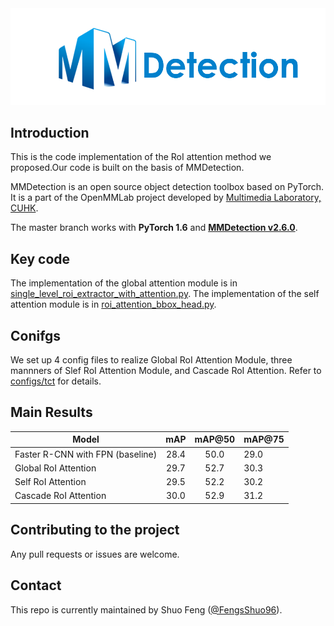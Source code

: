 <div align="center">
  <img src="resources/mmdet-logo.png" width="600"/>
</div>

## Introduction

This is the code implementation of the RoI attention method we proposed.Our code is built on the basis of MMDetection.

MMDetection is an open source object detection toolbox based on PyTorch. It is
a part of the OpenMMLab project developed by [Multimedia Laboratory, CUHK](http://mmlab.ie.cuhk.edu.hk/).

The master branch works with **PyTorch 1.6** and [**MMDetection v2.6.0**](https://github.com/open-mmlab/mmdetection).


## Key code

The implementation of the global attention module is in [single_level_roi_extractor_with_attention.py](mmdet/models/roi_heads/roi_extractors/single_level_roi_extractor_with_attention.py).
The implementation of the self attention module is in [roi_attention_bbox_head.py](mmdet/models/roi_heads/bbox_heads/roi_attention_bbox_head.py).

## Conifgs

We set up 4 config files to realize Global RoI Attention Module, three mannners of Slef RoI Attention Module, and Cascade RoI Attention. Refer to [configs/tct](configs/tct) for details.

## Main Results
Model | mAP  | mAP@50 | mAP@75
--- |:---:|:---:|:---
Faster R-CNN with FPN (baseline) | 28.4 | 50.0 | 29.0
Global RoI Attention | 29.7 | 52.7 | 30.3 
Self RoI Attention | 29.5 | 52.2 | 30.2 
Cascade RoI Attention | 30.0 | 52.9 | 31.2

## Contributing to the project

Any pull requests or issues are welcome.


## Contact

This repo is currently maintained by Shuo Feng ([@FengsShuo96](http://github.com/FengsShuo96)). 
